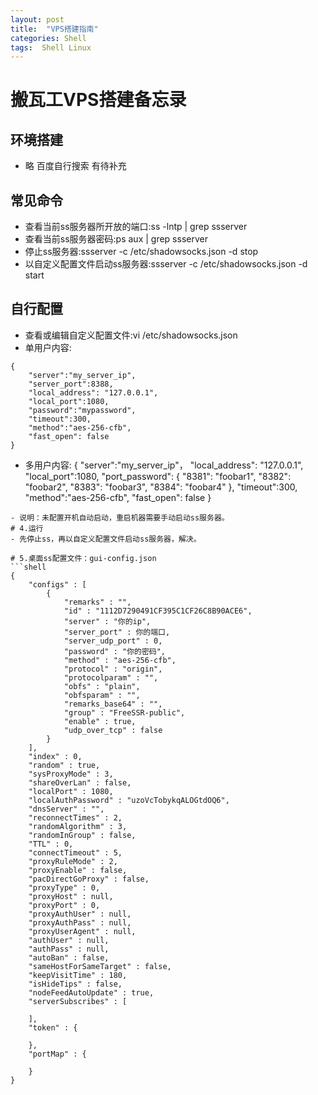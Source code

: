 ```yaml
---
layout: post
title:  "VPS搭建指南"
categories: Shell
tags:  Shell Linux
---
```


# 搬瓦工VPS搭建备忘录


## 环境搭建
- 略 百度自行搜索 有待补充
## 常见命令
- 查看当前ss服务器所开放的端口:ss -lntp | grep ssserver
- 查看当前ss服务器密码:ps aux | grep ssserver
- 停止ss服务器:ssserver -c /etc/shadowsocks.json -d stop
- 以自定义配置文件启动ss服务器:ssserver -c /etc/shadowsocks.json -d start

## 自行配置
- 查看或编辑自定义配置文件:vi /etc/shadowsocks.json
- 单用户内容:
```shell
{
    "server":"my_server_ip",
    "server_port":8388,
    "local_address": "127.0.0.1",
    "local_port":1080,
    "password":"mypassword",
    "timeout":300,
    "method":"aes-256-cfb",
    "fast_open": false
}
 ```
- 多用户内容:
{
     "server":"my_server_ip"，
     "local_address": "127.0.0.1",
     "local_port":1080,
      "port_password": {
         "8381": "foobar1",
         "8382": "foobar2",
         "8383": "foobar3",
         "8384": "foobar4"
     },
     "timeout":300,
     "method":"aes-256-cfb",
     "fast_open": false
}
```
- 说明：未配置开机自动启动，重启机器需要手动启动ss服务器。
# 4.运行
- 先停止ss，再以自定义配置文件启动ss服务器，解决。

# 5.桌面ss配置文件：gui-config.json
```shell
{
    "configs" : [
        {
            "remarks" : "",
            "id" : "1112D7290491CF395C1CF26C8B90ACE6",
            "server" : "你的ip",
            "server_port" : 你的端口,
            "server_udp_port" : 0,
            "password" : "你的密码",
            "method" : "aes-256-cfb",
            "protocol" : "origin",
            "protocolparam" : "",
            "obfs" : "plain",
            "obfsparam" : "",
            "remarks_base64" : "",
            "group" : "FreeSSR-public",
            "enable" : true,
            "udp_over_tcp" : false
        }
    ],
    "index" : 0,
    "random" : true,
    "sysProxyMode" : 3,
    "shareOverLan" : false,
    "localPort" : 1080,
    "localAuthPassword" : "uzoVcTobykqALOGtdOQ6",
    "dnsServer" : "",
    "reconnectTimes" : 2,
    "randomAlgorithm" : 3,
    "randomInGroup" : false,
    "TTL" : 0,
    "connectTimeout" : 5,
    "proxyRuleMode" : 2,
    "proxyEnable" : false,
    "pacDirectGoProxy" : false,
    "proxyType" : 0,
    "proxyHost" : null,
    "proxyPort" : 0,
    "proxyAuthUser" : null,
    "proxyAuthPass" : null,
    "proxyUserAgent" : null,
    "authUser" : null,
    "authPass" : null,
    "autoBan" : false,
    "sameHostForSameTarget" : false,
    "keepVisitTime" : 180,
    "isHideTips" : false,
    "nodeFeedAutoUpdate" : true,
    "serverSubscribes" : [

    ],
    "token" : {

    },
    "portMap" : {

    }
}
```
